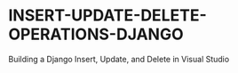 # INSERT-UPDATE-DELETE-OPERATIONS-DJANGO
Building a Django Insert, Update, and Delete in Visual Studio
